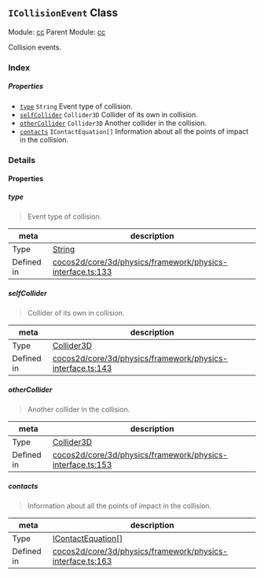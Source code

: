 ## `ICollisionEvent` Class



Module: [cc](../modules/cc.md)
Parent Module: [cc](../modules/cc.md)


Collision events.



### Index

##### Properties

  - [`type`](#type) `String` Event type of collision.
  - [`selfCollider`](#selfcollider) `Collider3D` Collider of its own in collision.
  - [`otherCollider`](#othercollider) `Collider3D` Another collider in the collision.
  - [`contacts`](#contacts) `IContactEquation[]` Information about all the points of impact in the collision.





### Details


#### Properties


##### type

> Event type of collision.

| meta | description |
|------|-------------|
| Type | <a href="https://developer.mozilla.org/en/JavaScript/Reference/Global_Objects/String" class="crosslink external" target="_blank">String</a> |
| Defined in | [cocos2d/core/3d/physics/framework/physics-interface.ts:133](https://github.com/cocos-creator/engine/blob/793ed1e41a1e981ef927cb5ecccb6f051f942b50/cocos2d/core/3d/physics/framework/physics-interface.ts#L133) |



##### selfCollider

> Collider of its own in collision.

| meta | description |
|------|-------------|
| Type | <a href="../classes/Collider3D.html" class="crosslink">Collider3D</a> |
| Defined in | [cocos2d/core/3d/physics/framework/physics-interface.ts:143](https://github.com/cocos-creator/engine/blob/793ed1e41a1e981ef927cb5ecccb6f051f942b50/cocos2d/core/3d/physics/framework/physics-interface.ts#L143) |



##### otherCollider

> Another collider in the collision.

| meta | description |
|------|-------------|
| Type | <a href="../classes/Collider3D.html" class="crosslink">Collider3D</a> |
| Defined in | [cocos2d/core/3d/physics/framework/physics-interface.ts:153](https://github.com/cocos-creator/engine/blob/793ed1e41a1e981ef927cb5ecccb6f051f942b50/cocos2d/core/3d/physics/framework/physics-interface.ts#L153) |



##### contacts

> Information about all the points of impact in the collision.

| meta | description |
|------|-------------|
| Type | <a href="../classes/IContactEquation.html" class="crosslink">IContactEquation[]</a> |
| Defined in | [cocos2d/core/3d/physics/framework/physics-interface.ts:163](https://github.com/cocos-creator/engine/blob/793ed1e41a1e981ef927cb5ecccb6f051f942b50/cocos2d/core/3d/physics/framework/physics-interface.ts#L163) |






